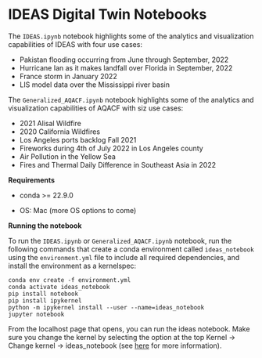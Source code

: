 # IDEAS Digital Twin Notebooks 

The `IDEAS.ipynb` notebook highlights some of the analytics and visualization capabilities of IDEAS with four use cases:
- Pakistan flooding occurring from June through September, 2022
- Hurricane Ian as it makes landfall over Florida in September, 2022
- France storm in January 2022
- LIS model data over the Mississippi river basin

The `Generalized_AQACF.ipynb` notebook highlights some of the analytics and visualization capabilities of AQACF with siz use cases:
- 2021 Alisal Wildfire
- 2020 California Wildfires
- Los Angeles ports backlog Fall 2021
- Fireworks during 4th of July 2022 in Los Angeles county
- Air Pollution in the Yellow Sea
- Fires and Thermal Daily Difference in Southeast Asia in 2022

__Requirements__  

* conda >= 22.9.0  

* OS: Mac (more OS options to come)

__Running the notebook__  

To run the `IDEAS.ipynb` or `Generalized_AQACF.ipynb` notebook, run the following commands that create a conda environment called `ideas_notebook` using the `environment.yml` file to include all required dependencies, and install the environment as a kernelspec:
```
conda env create -f environment.yml
conda activate ideas_notebook
pip install notebook
pip install ipykernel
python -m ipykernel install --user --name=ideas_notebook
jupyter notebook
```
From the localhost page that opens, you can run the ideas notebook. Make sure you change the kernel by selecting the option at the top Kernel -> Change kernel -> ideas_notebook (see [here](https://ipython.readthedocs.io/en/stable/install/kernel_install.html#kernels-for-different-environments) for more information).